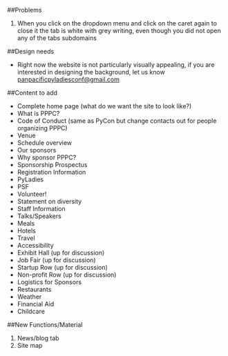 ##Problems

1. When you click on the dropdown menu and click on the caret again to close it the tab is white with grey writing, even though you did not open any of the tabs subdomains

##Design needs
- Right now the website is not particularly visually appealing, if you are interested in designing the background, let us know panpacificpyladiesconf@gmail.com

##Content to add
- Complete home page (what do we want the site to look like?)
- What is PPPC?
- Code of Conduct (same as PyCon but change contacts out for people organizing PPPC)
- Venue
- Schedule overview
- Our sponsors
- Why sponsor PPPC?
- Sponsorship Prospectus
- Registration Information
- PyLadies
- PSF
- Volunteer!
- Statement on diversity
- Staff Information
- Talks/Speakers 
- Meals
- Hotels
- Travel
- Accessibility
- Exhibit Hall (up for discussion)
- Job Fair (up for discussion)
- Startup Row (up for discussion)
- Non-profit Row (up for discussion)
- Logistics for Sponsors
- Restaurants
- Weather
- Financial Aid
- Childcare


##New Functions/Material

1. News/blog tab 
2. Site map